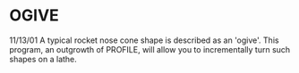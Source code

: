 ﻿# OGIVE
11/13/01	A typical rocket nose cone shape is described as an 'ogive'. This program, an outgrowth of PROFILE, will allow you to incrementally turn such shapes on a lathe.

